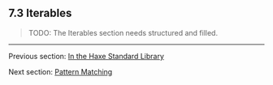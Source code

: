 ## 7.3 Iterables

>TODO: The Iterables section needs structured and filled.

---

Previous section: [In the Haxe Standard Library](7.2.1-In_the_Haxe_Standard_Library.md)

Next section: [Pattern Matching](7.4-Pattern_Matching.md)